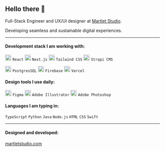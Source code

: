 ## Hello there 👋
Full-Stack Engineer and UX/UI designer at [Martlet Studio](https://www.martletstudio.com).

Developing seamless and sustainable digital experiences. 

---

#### Development stack I am working with: 

<img src="https://icon.icepanel.io/Technology/svg/React.svg" alt="react" width="20"/> `React`
<img src="https://icon.icepanel.io/Technology/svg/Next.js.svg" alt="next.js" width="20"/> `Next.js`
<img src="https://icon.icepanel.io/Technology/svg/Tailwind-CSS.svg" alt="tailwindcss" width="20"/> `Tailwind CSS`
<img src="https://cdn.worldvectorlogo.com/logos/strapi-2.svg" alt="strapicms" width="20"/> `Strapi CMS`

<img src="https://icon.icepanel.io/Technology/svg/PostgresSQL.svg" alt="postgressql" width="20"/> `PostgresSQL`
<img src="https://icon.icepanel.io/Technology/svg/Firebase.svg" alt="firebase" width="20"/> `Firebase`
<img src="https://icon.icepanel.io/Technology/svg/Vercel.svg" alt="vercel" width="20"/> `Vercel`



#### Design tools I use daily: 

<img src="https://icon.icepanel.io/Technology/svg/Figma.svg" alt="Figma" width="20"/> `Figma`
<img src="https://icon.icepanel.io/Technology/svg/Adobe-Illustrator.svg" alt="Adobe Illustrator" width="20"/> `Adobe Illustrator`
<img src="https://icon.icepanel.io/Technology/svg/Adobe-Photoshop.svg" alt="Adobe Photoshop" width="20"/> `Adobe Photoshop`

#### Languages I am typing in: 

`TypeScript` `Python` `Java` `Node.js` `HTML` `CSS` `Swift`

---

#### Designed and developed:

[martletstudio.com](https://www.martletstudio.com)
